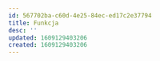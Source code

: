 ```yaml
---
id: 567702ba-c60d-4e25-84ec-ed17c2e37794
title: Funkcja
desc: ''
updated: 1609129403206
created: 1609129403206
---
```


